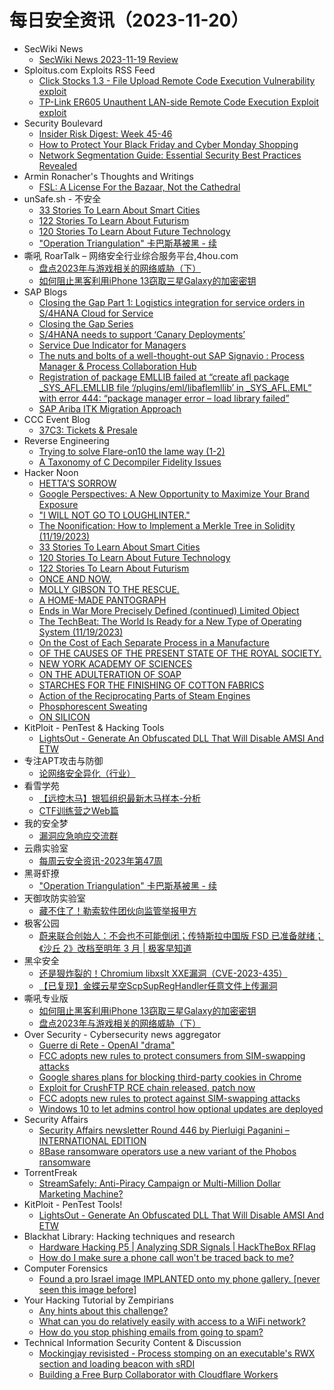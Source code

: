 # 每日安全资讯（2023-11-20）

- SecWiki News
  - [SecWiki News 2023-11-19 Review](http://www.sec-wiki.com/?2023-11-19)
- Sploitus.com Exploits RSS Feed
  - [Click Stocks 1.3 - File Upload Remote Code Execution Vulnerability exploit](https://sploitus.com/exploit?id=1337DAY-ID-39151&utm_source=rss&utm_medium=rss)
  - [TP-Link ER605 Unauthent LAN-side Remote Code Execution Exploit exploit](https://sploitus.com/exploit?id=1337DAY-ID-39152&utm_source=rss&utm_medium=rss)
- Security Boulevard
  - [Insider Risk Digest: Week 45-46](https://securityboulevard.com/2023/11/insider-risk-digest-week-45-46/)
  - [How to Protect Your Black Friday and Cyber Monday Shopping](https://securityboulevard.com/2023/11/how-to-protect-your-black-friday-and-cyber-monday-shopping/)
  - [Network Segmentation Guide: Essential Security Best Practices Revealed](https://securityboulevard.com/2023/11/network-segmentation-guide-essential-security-best-practices-revealed/)
- Armin Ronacher's Thoughts and Writings
  - [FSL: A License For the Bazaar, Not the Cathedral](http://lucumr.pocoo.org/2023/11/19/cathedral-and-bazaaar-licensing)
- unSafe.sh - 不安全
  - [33 Stories To Learn About Smart Cities](https://buaq.net/go-198992.html)
  - [122 Stories To Learn About Futurism](https://buaq.net/go-198994.html)
  - [120 Stories To Learn About Future Technology](https://buaq.net/go-198993.html)
  - ["Operation Triangulation" 卡巴斯基被黑 - 续](https://buaq.net/go-198968.html)
- 嘶吼 RoarTalk – 网络安全行业综合服务平台,4hou.com
  - [盘点2023年与游戏相关的网络威胁（下）](https://www.4hou.com/posts/lklJ)
  - [如何阻止黑客利用iPhone 13窃取三星Galaxy的加密密钥](https://www.4hou.com/posts/6xl7)
- SAP Blogs
  - [Closing the Gap Part 1: Logistics integration for service orders in S/4HANA Cloud for Service](https://blogs.sap.com/2023/11/19/logistics-integration-for-service-orders-in-s-4hana-cloud-for-service/)
  - [Closing the Gap Series](https://blogs.sap.com/2023/11/19/closing-the-gap-series/)
  - [S/4HANA needs to support ‘Canary Deployments’](https://blogs.sap.com/2023/11/19/s-4hana-needs-to-support-canary-deployments/)
  - [Service Due Indicator for Managers](https://blogs.sap.com/2023/11/19/status-indicator-for-managers/)
  - [The nuts and bolts of a well-thought-out SAP Signavio : Process Manager & Process Collaboration Hub](https://blogs.sap.com/2023/11/19/the-nuts-and-bolts-of-a-well-thought-out-sap-signavio-process-manager-process-collaboration-hub/)
  - [Registration of package EMLLIB failed at “create afl package _SYS_AFL.EMLLIB file ‘/plugins/eml/libaflemllib’ in _SYS_AFL.EML” with error 444: “package manager error – load library failed”](https://blogs.sap.com/2023/11/19/registration-of-package-emllib-failed-at-create-afl-package-_sys_afl.emllib-file-plugins-eml-libaflemllib-in-_sys_afl.eml-with-error-444-package-manager-error-load-library-failed/)
  - [SAP Ariba ITK Migration Approach](https://blogs.sap.com/2023/11/19/sap-ariba-itk-migration-approach/)
- CCC Event Blog
  - [37C3: Tickets & Presale](https://events.ccc.de/2023/11/19/37c3-tickets-presale/)
- Reverse Engineering
  - [Trying to solve Flare-on10 the lame way (1-2)](https://www.reddit.com/r/ReverseEngineering/comments/17yxb66/trying_to_solve_flareon10_the_lame_way_12/)
  - [A Taxonomy of C Decompiler Fidelity Issues](https://www.reddit.com/r/ReverseEngineering/comments/17yr08w/a_taxonomy_of_c_decompiler_fidelity_issues/)
- Hacker Noon
  - [HETTA'S SORROW](https://hackernoon.com/hettas-sorrow?source=rss)
  - [Google Perspectives: A New Opportunity to Maximize Your Brand Exposure](https://hackernoon.com/google-perspectives-a-new-opportunity-to-maximize-your-brand-exposure?source=rss)
  - ["I WILL NOT GO TO LOUGHLINTER."](https://hackernoon.com/i-will-not-go-to-loughlinter?source=rss)
  - [The Noonification: How to Implement a Merkle Tree in Solidity (11/19/2023)](https://hackernoon.com/11-19-2023-noonification?source=rss)
  - [33 Stories To Learn About Smart Cities](https://hackernoon.com/33-stories-to-learn-about-smart-cities?source=rss)
  - [120 Stories To Learn About Future Technology](https://hackernoon.com/120-stories-to-learn-about-future-technology?source=rss)
  - [122 Stories To Learn About Futurism](https://hackernoon.com/122-stories-to-learn-about-futurism?source=rss)
  - [ONCE AND NOW.](https://hackernoon.com/once-and-now?source=rss)
  - [MOLLY GIBSON TO THE RESCUE.](https://hackernoon.com/molly-gibson-to-the-rescue?source=rss)
  - [A HOME-MADE PANTOGRAPH](https://hackernoon.com/a-home-made-pantograph?source=rss)
  - [Ends in War More Precisely Defined (continued) Limited Object](https://hackernoon.com/ends-in-war-more-precisely-defined-continued-limited-object?source=rss)
  - [The TechBeat: The World Is Ready for a New Type of Operating System (11/19/2023)](https://hackernoon.com/11-19-2023-techbeat?source=rss)
  - [On the Cost of Each Separate Process in a Manufacture](https://hackernoon.com/on-the-cost-of-each-separate-process-in-a-manufacture?source=rss)
  - [OF THE CAUSES OF THE PRESENT STATE OF THE ROYAL SOCIETY.](https://hackernoon.com/of-the-causes-of-the-present-state-of-the-royal-society?source=rss)
  - [NEW YORK ACADEMY OF SCIENCES](https://hackernoon.com/new-york-academy-of-sciences?source=rss)
  - [ON THE ADULTERATION OF SOAP](https://hackernoon.com/on-the-adulteration-of-soap?source=rss)
  - [STARCHES FOR THE FINISHING OF COTTON FABRICS](https://hackernoon.com/starches-for-the-finishing-of-cotton-fabrics?source=rss)
  - [Action of the Reciprocating Parts of Steam Engines](https://hackernoon.com/action-of-the-reciprocating-parts-of-steam-engines?source=rss)
  - [Phosphorescent Sweating](https://hackernoon.com/phosphorescent-sweating?source=rss)
  - [ON SILICON](https://hackernoon.com/on-silicon?source=rss)
- KitPloit - PenTest & Hacking Tools
  - [LightsOut - Generate An Obfuscated DLL That Will Disable AMSI And ETW](http://www.kitploit.com/2023/11/lightsout-generate-obfuscated-dll-that.html)
- 专注APT攻击与防御
  - [论网络安全异化（行业）](https://micropoor.blogspot.com/2023/11/blog-post_19.html)
- 看雪学苑
  - [【远控木马】银狐组织最新木马样本-分析](https://mp.weixin.qq.com/s?__biz=MjM5NTc2MDYxMw==&mid=2458528787&idx=1&sn=947b0b7f9ade1cbf249f29ee345237e3&chksm=b18d1c9986fa958f377b1b14f33c060ed7495b3d2e9cb7b33f5c4d41686093b31fed10be1735&scene=58&subscene=0#rd)
  - [CTF训练营之Web篇](https://mp.weixin.qq.com/s?__biz=MjM5NTc2MDYxMw==&mid=2458528787&idx=2&sn=113d5c21a4e165a96690bcf94fce0ad9&chksm=b18d1c9986fa958f49768bd9660ebd8c100dd21eeb6e3d607ec36534666aca166b7b49590b7f&scene=58&subscene=0#rd)
- 我的安全梦
  - [漏洞应急响应交流群](https://mp.weixin.qq.com/s?__biz=MzU3NDY1NTYyOQ==&mid=2247485818&idx=1&sn=09853feca33cafa8049c73707a6c02d3&chksm=fd2e5498ca59dd8ebbab6477fedea45781dbe1eebf63ef25ef56bd611e2eb2977f3c4af241cc&scene=58&subscene=0#rd)
- 云鼎实验室
  - [每周云安全资讯-2023年第47周](https://mp.weixin.qq.com/s?__biz=MzU3ODAyMjg4OQ==&mid=2247495015&idx=1&sn=166acaff2a4f4e8996457e41dfe39b59&chksm=fd7911e1ca0e98f7d15107e29cbf13d814728ad1dfcc9dd3179614bbd296ef83d2754a77f0d9&scene=58&subscene=0#rd)
- 黑哥虾撩
  - ["Operation Triangulation" 卡巴斯基被黑 - 续](https://mp.weixin.qq.com/s?__biz=Mzg5OTU1NTEwMg==&mid=2247484094&idx=1&sn=938ec5464fe62abb7fbeba906585aa2c&chksm=c050c8cff72741d9d24284d79f3b6714b66b7e9abb41726a7c683f972bb5471dbb2c293b1826&scene=58&subscene=0#rd)
- 天御攻防实验室
  - [藏不住了！勒索软件团伙向监管举报甲方](https://mp.weixin.qq.com/s?__biz=MzU0MzgyMzM2Nw==&mid=2247485141&idx=1&sn=b9cb63823c4d64657612f50c98deadc6&chksm=fb04c5bdcc734cab56a2070fc3b32fd23c6211e7418ca8ef83c0a9aebd6310ccdf737285fe67&scene=58&subscene=0#rd)
- 极客公园
  - [蔚来联合创始人：不会也不可能倒闭；传特斯拉中国版 FSD 已准备就绪；《沙丘 2》改档至明年 3 月 | 极客早知道](https://mp.weixin.qq.com/s?__biz=MTMwNDMwODQ0MQ==&mid=2653021862&idx=1&sn=0def8869262fb4016a33c89fed66b10d&chksm=7e549b1049231206c8d23c0ab8d35d470b1645a70d7584bd8a3a7afc2922a7d310dfbfd2a57a&scene=58&subscene=0#rd)
- 黑伞安全
  - [还是狠炸裂的！Chromium libxslt XXE漏洞（CVE-2023-435）](https://mp.weixin.qq.com/s?__biz=MzU0MzkzOTYzOQ==&mid=2247488317&idx=1&sn=5ef9fd277c1f354a7910b1413f075174&chksm=fb029e65cc751773d44bec5f0710340b1f72ea51ae74a14752fa9f5ac5e598a70105bffbea0e&scene=58&subscene=0#rd)
  - [【已复现】金蝶云星空ScpSupRegHandler任意文件上传漏洞](https://mp.weixin.qq.com/s?__biz=MzU0MzkzOTYzOQ==&mid=2247488317&idx=2&sn=7d9d87eb0cb5c5f8aceded9c79950dc3&chksm=fb029e65cc7517733b40b28c2542b91f14824dd3b58a83b6d48173a920ebfe4311d3b0045899&scene=58&subscene=0#rd)
- 嘶吼专业版
  - [如何阻止黑客利用iPhone 13窃取三星Galaxy的加密密钥](https://mp.weixin.qq.com/s?__biz=MzI0MDY1MDU4MQ==&mid=2247571290&idx=1&sn=2033f4efa7e462397abea25f6f8acf80&chksm=e9140760de638e76e200ed3debf4707969964ce1e454e03273e03bfbd7b669091d87ad4bc598&scene=58&subscene=0#rd)
  - [盘点2023年与游戏相关的网络威胁（下）](https://mp.weixin.qq.com/s?__biz=MzI0MDY1MDU4MQ==&mid=2247571290&idx=2&sn=30613b58a5e1e32c91cf5455e174785e&chksm=e9140760de638e762689c16b2cb9b2358c258d398be6578757725bf936d0a8086c86348cb839&scene=58&subscene=0#rd)
- Over Security - Cybersecurity news aggregator
  - [Guerre di Rete - OpenAI "drama"](https://guerredirete.substack.com/p/guerre-di-rete-openai-drama)
  - [FCC adopts new rules to protect consumers from SIM-swapping attacks](https://www.bleepingcomputer.com/news/security/fcc-adopts-new-rules-to-protect-consumers-from-sim-swapping-attacks/)
  - [Google shares plans for blocking third-party cookies in Chrome](https://www.bleepingcomputer.com/news/google/google-shares-plans-for-blocking-third-party-cookies-in-chrome/)
  - [Exploit for CrushFTP RCE chain released, patch now](https://www.bleepingcomputer.com/news/security/exploit-for-crushftp-rce-chain-released-patch-now/)
  - [FCC adopts new rules to protect against SIM-swapping attacks](https://www.bleepingcomputer.com/news/security/fcc-adopts-new-rules-to-protect-against-sim-swapping-attacks/)
  - [Windows 10 to let admins control how optional updates are deployed](https://www.bleepingcomputer.com/news/microsoft/windows-10-to-let-admins-control-how-optional-updates-are-deployed/)
- Security Affairs
  - [Security Affairs newsletter Round 446 by Pierluigi Paganini – INTERNATIONAL EDITION](https://securityaffairs.com/154408/breaking-news/security-affairs-newsletter-round-446-by-pierluigi-paganini-international-edition.html)
  - [8Base ransomware operators use a new variant of the Phobos ransomware](https://securityaffairs.com/154383/malware/8base-ransomware-phobos-ransomware.html)
- TorrentFreak
  - [StreamSafely: Anti-Piracy Campaign or Multi-Million Dollar Marketing Machine?](https://torrentfreak.com/streamsafely-anti-piracy-campaign-or-multi-million-dollar-marketing-machine-231119/)
- KitPloit - PenTest Tools!
  - [LightsOut - Generate An Obfuscated DLL That Will Disable AMSI And ETW](http://www.kitploit.com/2023/11/lightsout-generate-obfuscated-dll-that.html)
- Blackhat Library: Hacking techniques and research
  - [Hardware Hacking P5 | Analyzing SDR Signals | HackTheBox RFlag](https://www.reddit.com/r/blackhat/comments/17yxfw7/hardware_hacking_p5_analyzing_sdr_signals/)
  - [How do I make sure a phone call won't be traced back to me?](https://www.reddit.com/r/blackhat/comments/17z8ee4/how_do_i_make_sure_a_phone_call_wont_be_traced/)
- Computer Forensics
  - [Found a pro Israel image IMPLANTED onto my phone gallery. [never seen this image before]](https://www.reddit.com/r/computerforensics/comments/17yrowv/found_a_pro_israel_image_implanted_onto_my_phone/)
- Your Hacking Tutorial by Zempirians
  - [Any hints about this challenge?](https://www.reddit.com/r/HowToHack/comments/17yqg7a/any_hints_about_this_challenge/)
  - [What can you do relatively easily with access to a WiFi network?](https://www.reddit.com/r/HowToHack/comments/17ywj5z/what_can_you_do_relatively_easily_with_access_to/)
  - [How do you stop phishing emails from going to spam?](https://www.reddit.com/r/HowToHack/comments/17yov71/how_do_you_stop_phishing_emails_from_going_to_spam/)
- Technical Information Security Content & Discussion
  - [Mockingjay revisisted - Process stomping on an executable's RWX section and loading beacon with sRDI](https://www.reddit.com/r/netsec/comments/17yx1et/mockingjay_revisisted_process_stomping_on_an/)
  - [Building a Free Burp Collaborator with Cloudflare Workers](https://www.reddit.com/r/netsec/comments/17yoyc2/building_a_free_burp_collaborator_with_cloudflare/)

